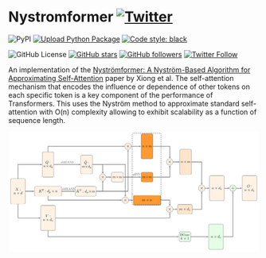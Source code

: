 # Nystromformer [![Twitter](https://img.shields.io/twitter/url?style=social&url=https%3A%2F%2Fgithub.com%2FRishit-dagli%2FNystromformer)](https://twitter.com/intent/tweet?text=Wow:&url=https%3A%2F%2Fgithub.com%2FRishit-dagli%2FNystromformer)

![PyPI](https://img.shields.io/pypi/v/Nystromformer)
[![Upload Python Package](https://github.com/Rishit-dagli/Nystromformer/actions/workflows/python-publish.yml/badge.svg)](https://github.com/Rishit-dagli/Nystromformer/actions/workflows/python-publish.yml)
[![Code style: black](https://img.shields.io/badge/code%20style-black-000000.svg)](https://github.com/psf/black)

![GitHub License](https://img.shields.io/github/license/Rishit-dagli/Nystromformer)
[![GitHub stars](https://img.shields.io/github/stars/Rishit-dagli/Nystromformer?style=social)](https://github.com/Rishit-dagli/Nystromformer/stargazers)
[![GitHub followers](https://img.shields.io/github/followers/Rishit-dagli?label=Follow&style=social)](https://github.com/Rishit-dagli)
[![Twitter Follow](https://img.shields.io/twitter/follow/rishit_dagli?style=social)](https://twitter.com/intent/follow?screen_name=rishit_dagli)

An implementation of the [Nyströmformer: A Nyström-Based Algorithm for Approximating Self-Attention](https://arxiv.org/abs/2102.03902) paper by Xiong et al. The self-attention mechanism that encodes the influence or dependence of other tokens on each specific token is a key component of the performance of Transformers. This uses the Nyström method to approximate standard self-attention with O(n) complexity allowing to exhibit scalability as a function of sequence length.

![](media/nystromformer.png)



